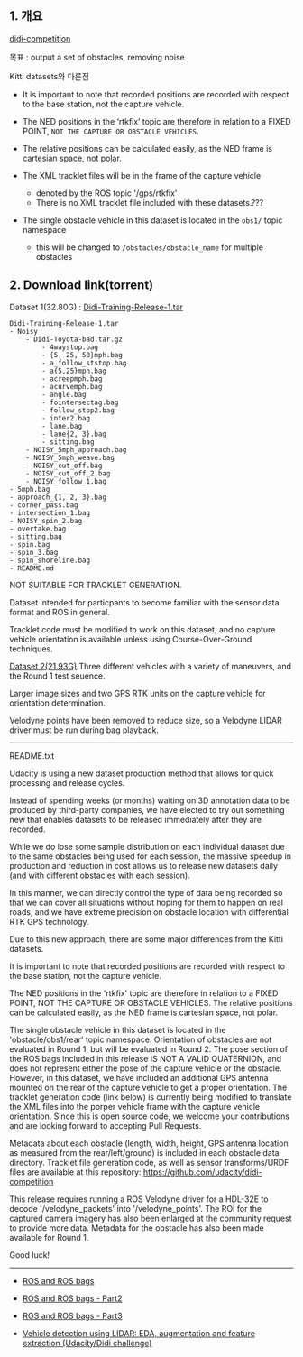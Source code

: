 
## 1. 개요

[didi-competition](https://github.com/udacity/didi-competition)



목표 : output a set of obstacles, removing noise 

Kitti datasets와 다른점
- It is important to note that recorded positions are recorded with respect to the base station, not the capture vehicle. 

- The NED positions in the ‘rtkfix’ topic are therefore in relation to a FIXED POINT, `NOT THE CAPTURE OR OBSTACLE VEHICLES`. 

- The relative positions can be calculated easily, as the NED frame is cartesian space, not polar.

- The XML tracklet files will be in the frame of the capture vehicle
	-  denoted by the ROS topic '/gps/rtkfix'
    - There is no XML tracklet file included with these datasets.???
    
- The single obstacle vehicle in this dataset is located in the `obs1/` topic namespace
	- this will be changed to `/obstacles/obstacle_name` for  multiple obstacles



## 2. Download link(torrent) 

Dataset 1(32.80G) : [Didi-Training-Release-1.tar](http://academictorrents.com/details/76352487923a31d47a6029ddebf40d9265e770b5)

```
Didi-Training-Release-1.tar
- Noisy
	- Didi-Toyota-bad.tar.gz
    	- 4waystop.bag
        - {5, 25, 50}mph.bag
        - a_follow_ststop.bag
        - a{5,25}mph.bag
        - acreepmph.bag
        - acurvemph.bag
        - angle.bag
        - fointersectag.bag
        - follow_stop2.bag
        - inter2.bag
        - lane.bag
        - lane{2, 3}.bag
        - sitting.bag
    - NOISY_5mph_approach.bag
    - NOISY_5mph_weave.bag
    - NOISY_cut_off.bag
    - NOISY_cut_off_2.bag
    - NOISY_follow_1.bag
- 5mph.bag
- approach_{1, 2, 3}.bag
- corner_pass.bag
- intersection_1.bag
- NOISY_spin_2.bag
- overtake.bag
- sitting.bag
- spin.bag
- spin_3.bag
- spin_shoreline.bag
- README.md
```

NOT SUITABLE FOR TRACKLET GENERATION. 

Dataset intended for particpants to become familiar with the sensor data format and ROS in general. 

Tracklet code must be modified to work on this dataset, and no capture vehicle orientation is available unless using Course-Over-Ground techniques.






[Dataset 2(21.93G)](http://academictorrents.com/details/18d7f6be647eb6d581f5ff61819a11b9c21769c7)
Three different vehicles with a variety of maneuvers, and the Round 1 test seuence. 

Larger image sizes and two GPS RTK units on the capture vehicle for orientation determination. 

Velodyne points have been removed to reduce size, so a Velodyne LIDAR driver must be run during bag playback.

---
README.txt

Udacity is using a new dataset production method that allows for quick processing and release cycles. 

Instead of spending weeks (or months) waiting on 3D annotation data to be produced by third-party companies, we have elected to try out something new that enables datasets to be released immediately after they are recorded. 

While we do lose some sample distribution on each individual dataset due to the same obstacles being used for each session, the massive speedup in production and reduction in cost allows us to release new datasets daily (and with different obstacles with each session). 

In this manner, we can directly control the type of data being recorded so that we can cover all situations without hoping for them to happen on real roads, and we have extreme precision on obstacle location with differential RTK GPS technology.

Due to this new approach, there are some major differences from the Kitti datasets. 

It is important to note that recorded positions are recorded with respect to the base station, not the capture vehicle. 

The NED positions in the 'rtkfix' topic are therefore in relation to a FIXED POINT, NOT THE CAPTURE OR OBSTACLE VEHICLES. The relative positions can be calculated easily, as the NED frame is cartesian space, not polar. 

The single obstacle vehicle in this dataset is located in the 'obstacle/obs1/rear' topic namespace. Orientation of obstacles are not evaluated in Round 1, but will be evaluated in Round 2. The pose section of the ROS bags included in this release IS NOT A VALID QUATERNION, and does not represent either the pose of the capture vehicle or the obstacle. However, in this dataset, we have included an additional GPS antenna mounted on the rear of the capture vehicle to get a proper orientation. The tracklet generation code (link below) is currently being modified to translate the XML files into the porper vehicle frame with the capture vehicle orientation. Since this is open source code, we welcome your contributions and are looking forward to accepting Pull Requests.

Metadata about each obstacle (length, width, height, GPS antenna location as measured from the rear/left/ground) is included in each obstacle data directory. Tracklet file generation code, as well as sensor transforms/URDF files are available at this repository: https://github.com/udacity/didi-competition

This release requires running a ROS Velodyne driver for a HDL-32E to decode '/velodyne_packets' into '/velodyne_points'. The ROI for the captured camera imagery has also been enlarged at the community request to provide more data. Metadata for the obstacle has also been made available for Round 1.

Good luck!

--- 



- [ROS and ROS bags](http://ronny.rest/blog/post_2017_03_29_ros/)

- [ROS and ROS bags - Part2](http://ronny.rest/blog/post_2017_03_30_ros2/)

- [ROS and ROS bags - Part3](http://ronny.rest/blog/post_2017_03_30_ros3_and_lidar/)

- [Vehicle detection using LIDAR: EDA, augmentation and feature extraction (Udacity/Didi challenge)](https://chatbotslife.com/vehichle-detection-using-lidar-eda-augmentation-and-feature-extraction-udacity-didi-challenge-4c95a0c28566)


